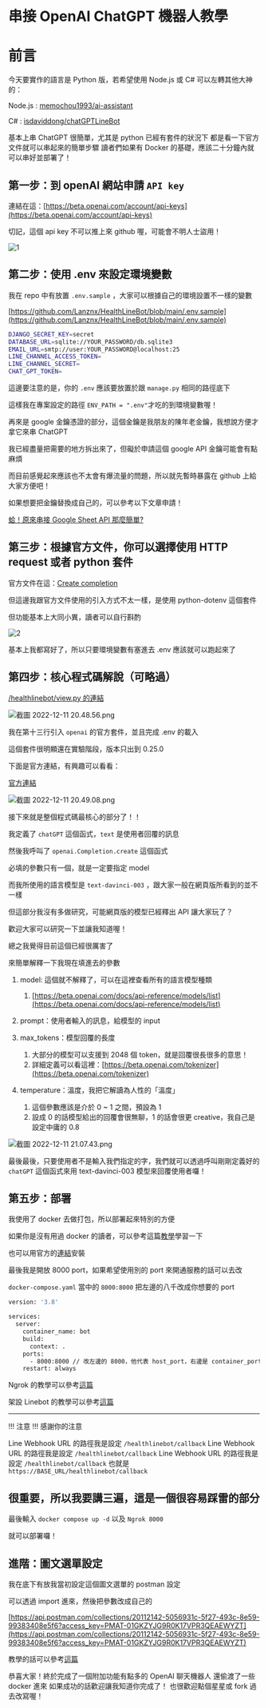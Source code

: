 # 串接 OpenAI ChatGPT 機器人教學

# 前言

今天要實作的語言是 Python 版，若希望使用 Node.js 或 C# 可以左轉其他大神的：

Node.js : [memochou1993/ai-assistant](https://github.com/memochou1993/ai-assistant?fbclid=IwAR14FiBM2-FuI36QpXDcq9G52x9FuUWeI4KtfqFinJgnyA6whL2BQTZD4_k)

C# : [isdaviddong/chatGPTLineBot](https://github.com/isdaviddong/chatGPTLineBot?fbclid=IwAR1ktXUcivo8eG6MmTntY-dlG0SqyoRVyoGKEmMXHogc37jxrnxyuhrVFi4)

基本上串 ChatGPT 很簡單，尤其是 python 已經有套件的狀況下
都是看一下官方文件就可以串起來的簡單步驟
讀者們如果有 Docker 的基礎，應該二十分鐘內就可以串好並部署了！

## 第一步：到 openAI 網站申請 `API key`
連結在這：[https://beta.openai.com/account/api-keys](https://beta.openai.com/account/api-keys)

切記，這個 api key 不可以推上來 github 喔，可能會不明人士盜用！

![1](https://user-images.githubusercontent.com/96360357/206909022-2dcb4fff-5b27-411d-94bb-cb6194099c9b.png)


## 第二步：使用 .env 來設定環境變數
我在 repo 中有放置 `.env.sample` ，大家可以根據自己的環境設置不一樣的變數

[https://github.com/Lanznx/HealthLineBot/blob/main/.env.sample](https://github.com/Lanznx/HealthLineBot/blob/main/.env.sample) 

```bash
DJANGO_SECRET_KEY=secret
DATABASE_URL=sqlite://YOUR_PASSWORD/db.sqlite3
EMAIL_URL=smtp://user:YOUR_PASSWORD@localhost:25
LINE_CHANNEL_ACCESS_TOKEN=
LINE_CHANNEL_SECRET=
CHAT_GPT_TOKEN=
```

這邊要注意的是，你的 `.env` 應該要放置於跟 `manage.py` 相同的路徑底下

這樣我在專案設定的路徑 `ENV_PATH = ".env"`才吃的到環境變數喔！

再來是 google 金鑰憑證的部分，這個金鑰是我朋友的陳年老金鑰，我想說方便才拿它來串 ChatGPT

我已經盡量把需要的地方拆出來了，但礙於申請這個 google API 金鑰可能會有點麻煩

而目前感覺起來應該也不太會有爆流量的問題，所以就先暫時暴露在 github 上給大家方便吧！

如果想要把金鑰替換成自己的，可以參考以下文章申請！

[蛤！原來串接 Google Sheet API 那麼簡單?](https://ithelp.ithome.com.tw/articles/10234325)


## 第三步：根據官方文件，你可以選擇使用 HTTP request 或者 python 套件

官方文件在這：[Create completion](https://beta.openai.com/docs/api-reference/completions/create)

但這邊我跟官方文件使用的引入方式不太一樣，是使用 python-dotenv 這個套件

但功能基本上大同小異，讀者可以自行斟酌

![2](https://user-images.githubusercontent.com/96360357/206909228-121fa235-4608-4e51-bc8b-33d8ca1ce575.png)


基本上我都寫好了，所以只要環境變數有塞進去 .env 應該就可以跑起來了



## 第四步：核心程式碼解說（可略過）

[/healthlinebot/view.py 的連結](https://github.com/Lanznx/HealthLineBot/blob/main/healthlinebot/views.py)

![截圖 2022-12-11 20.48.56.png](https://s3.us-west-2.amazonaws.com/secure.notion-static.com/58c97d4b-e894-44b1-9faf-c4e2dc9d902d/%E6%88%AA%E5%9C%96_2022-12-11_20.48.56.png?X-Amz-Algorithm=AWS4-HMAC-SHA256&X-Amz-Content-Sha256=UNSIGNED-PAYLOAD&X-Amz-Credential=AKIAT73L2G45EIPT3X45%2F20221211%2Fus-west-2%2Fs3%2Faws4_request&X-Amz-Date=20221211T142343Z&X-Amz-Expires=86400&X-Amz-Signature=910d6ec83fc3b8fec2d53b3d8073183febe99efdd2d769952f2b4bc92c294dd2&X-Amz-SignedHeaders=host&response-content-disposition=filename%3D%22%25E6%2588%25AA%25E5%259C%2596%25202022-12-11%252020.48.56.png%22&x-id=GetObject)

我在第十三行引入 `openai` 的官方套件，並且完成 .env 的載入

這個套件很明顯還在實驗階段，版本只出到 0.25.0

下面是官方連結，有興趣可以看看：

[官方連結](https://pypi.org/project/openai/)

![截圖 2022-12-11 20.49.08.png](https://s3.us-west-2.amazonaws.com/secure.notion-static.com/05696714-ba50-4e1f-b05b-86a0a25d9739/%E6%88%AA%E5%9C%96_2022-12-11_20.49.08.png?X-Amz-Algorithm=AWS4-HMAC-SHA256&X-Amz-Content-Sha256=UNSIGNED-PAYLOAD&X-Amz-Credential=AKIAT73L2G45EIPT3X45%2F20221211%2Fus-west-2%2Fs3%2Faws4_request&X-Amz-Date=20221211T142418Z&X-Amz-Expires=86400&X-Amz-Signature=c9a4e2c7dd37461579ac8b74e17d9184a2fb5de7669320ad13da185a8e31e632&X-Amz-SignedHeaders=host&response-content-disposition=filename%3D%22%25E6%2588%25AA%25E5%259C%2596%25202022-12-11%252020.49.08.png%22&x-id=GetObject)

接下來就是整個程式碼最核心的部分了！！

我定義了 `chatGPT` 這個函式，`text` 是使用者回覆的訊息

然後我呼叫了 `openai.Completion.create` 這個函式

必填的參數只有一個，就是一定要指定 model 

而我所使用的語言模型是 `text-davinci-003` ，跟大家一般在網頁版所看到的並不一樣

但這部分我沒有多做研究，可能網頁版的模型已經釋出 API 讓大家玩了？

歡迎大家可以研究一下並讓我知道喔！

總之我覺得目前這個已經很厲害了

來簡單解釋一下我現在填進去的參數

1. model: 這個就不解釋了，可以在這裡查看所有的語言模型種類
    1. [https://beta.openai.com/docs/api-reference/models/list](https://beta.openai.com/docs/api-reference/models/list)
    
2. prompt：使用者輸入的訊息，給模型的 input

3. max_tokens：模型回覆的長度
    1. 大部分的模型可以支援到 2048 個 token，就是回覆很長很多的意思！
    2. 詳細定義可以看這裡：[https://beta.openai.com/tokenizer](https://beta.openai.com/tokenizer)

4. temperature：溫度，我把它解讀為人性的「溫度」
    1. 這個參數應該是介於 0 ~ 1 之間，預設為 1
    2. 設成 0 的話模型給出的回覆會很無聊，1 的話會很更 creative，我自己是設定中庸的 0.8

![截圖 2022-12-11 21.07.43.png](https://s3.us-west-2.amazonaws.com/secure.notion-static.com/376448e2-93a1-4227-b3d2-bd1d63a409b9/%E6%88%AA%E5%9C%96_2022-12-11_21.07.43.png?X-Amz-Algorithm=AWS4-HMAC-SHA256&X-Amz-Content-Sha256=UNSIGNED-PAYLOAD&X-Amz-Credential=AKIAT73L2G45EIPT3X45%2F20221211%2Fus-west-2%2Fs3%2Faws4_request&X-Amz-Date=20221211T142516Z&X-Amz-Expires=86400&X-Amz-Signature=4dba463f5f5e192744c2ea656c361da148399cfe3c3e71204a4e708cab7ef81b&X-Amz-SignedHeaders=host&response-content-disposition=filename%3D%22%25E6%2588%25AA%25E5%259C%2596%25202022-12-11%252021.07.43.png%22&x-id=GetObject)

最後最後，只要使用者不是輸入我們指定的字，我們就可以透過呼叫剛剛定義好的 `chatGPT` 這個函式來用 text-davinci-003 模型來回覆使用者囉！



## 第五步：部署

我使用了 docker 去做打包，所以部署起來特別的方便

如果你是沒有用過 docker 的讀者，可以參考這篇[教學](https://github.com/twtrubiks/docker-tutorial)學習一下

也可以用官方的[連結](https://www.docker.com/products/docker-desktop/)安裝

最後我是開放 8000 port，如果希望使用別的 port 來開通服務的話可以去改

`docker-compose.yaml` 當中的 `8000:8000` 把左邊的八千改成你想要的 port

```bash
version: '3.8'

services:
  server:
    container_name: bot
    build:
      context: .
    ports:
      - 8000:8000 // 改左邊的 8000，他代表 host_port，右邊是 container_port 不用動
    restart: always
```

Ngrok 的教學可以參考[這篇](https://ithelp.ithome.com.tw/articles/10197345)

架設 Linebot 的教學可以參考[這篇](https://ithelp.ithome.com.tw/users/20117701/ironman/2634)

---
!!! 注意 !!!
感謝你的注意

Line Webhook URL 的路徑我是設定 `/healthlinebot/callback`
Line Webhook URL 的路徑我是設定 `/healthlinebot/callback`
Line Webhook URL 的路徑我是設定 `/healthlinebot/callback`
也就是 `https://BASE_URL/healthlinebot/callback` 

很重要，所以我要講三遍，這是一個很容易踩雷的部分
---


最後輸入 `docker compose up -d` 以及 `Ngrok 8000`

就可以部署囉！

## 進階：圖文選單設定

我在底下有放我當初設定這個圖文選單的 postman 設定

可以透過 import 進來，然後把參數改成自己的

[https://api.postman.com/collections/20112142-5056931c-5f27-493c-8e59-99383408e5f6?access_key=PMAT-01GKZYJG9R0K17VPR3QEAEWYZT](https://api.postman.com/collections/20112142-5056931c-5f27-493c-8e59-99383408e5f6?access_key=PMAT-01GKZYJG9R0K17VPR3QEAEWYZT)

教學的話可以參考[這篇](https://ithelp.ithome.com.tw/articles/10294287)

恭喜大家！終於完成了一個附加功能有點多的 OpenAI 聊天機器人
還偷渡了一些 docker 進來
如果成功的話歡迎讓我知道你完成了！
也很歡迎點個星星或 fork 過去改寫喔！
